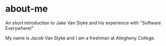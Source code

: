 # about-me
An short introduction to Jake Van Slyke and his experience with "Software Everywhere!"

My name is Jacob Van Slyke and I am a freshman at Allegheny College.
